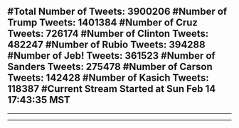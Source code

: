 #Total Number of Tweets: 3900206 
#Number of Trump Tweets: 1401384
#Number of Cruz Tweets: 726174
#Number of Clinton Tweets: 482247
#Number of Rubio Tweets: 394288
#Number of Jeb! Tweets: 361523
#Number of Sanders Tweets: 275478
#Number of Carson Tweets: 142428
#Number of Kasich Tweets: 118387
#Current Stream Started at Sun Feb 14 17:43:35 MST
---
---
---
